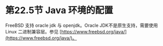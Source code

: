 # 第22.5节 Java 环境的配置

FreeBSD 支持 oracle jdk 与 openjdk。Oracle JDK不是原生支持，需要使用 Linux 二进制兼容层。参见 [https://www.freebsd.org/java/](https://www.freebsd.org/java/)。
